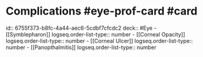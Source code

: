 # Complications #eye-prof-card #card
id:: 6755f373-b8fc-4a44-aec6-5cdbf7cfcdc2
deck:: #Eye
	- [[Symblepharon]]
	  logseq.order-list-type:: number
	- [[Corneal Opacity]]
	  logseq.order-list-type:: number
	- [[Corneal Ulcer]]
	  logseq.order-list-type:: number
	- [[Panopthalmitis]]
	  logseq.order-list-type:: number